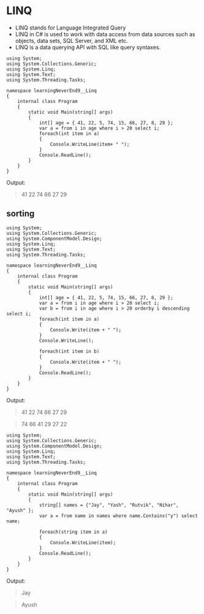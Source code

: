 # LINQ

- LINQ stands for Language Integrated Query
- LINQ in C# is used to work with data access from data sources such as objects, data sets, SQL Server, and XML etc.
- LINQ is a data querying API with SQL like query syntaxes.

```
using System;
using System.Collections.Generic;
using System.Linq;
using System.Text;
using System.Threading.Tasks;

namespace learningNeverEnd9__Linq
{
    internal class Program
    {
        static void Main(string[] args)
        {
            int[] age = { 41, 22, 5, 74, 15, 66, 27, 8, 29 };
            var a = from i in age where i > 20 select i;
            foreach(int item in a)
            {
                Console.WriteLine(item+ " ");
            }
            Console.ReadLine();
        }
    }
}
```

Output:

> 41 22 74 66 27 29

## sorting

```
using System;
using System.Collections.Generic;
using System.ComponentModel.Design;
using System.Linq;
using System.Text;
using System.Threading.Tasks;

namespace learningNeverEnd9__Linq
{
    internal class Program
    {
        static void Main(string[] args)
        {
            int[] age = { 41, 22, 5, 74, 15, 66, 27, 8, 29 };
            var a = from i in age where i > 20 select i;
            var b = from i in age where i > 20 orderby i descending select i;
            foreach(int item in a)
            {
                Console.Write(item + " ");
            }
            Console.WriteLine();

            foreach(int item in b)
            {
                Console.Write(item + " ");
            }
            Console.ReadLine();
        }
    }
}
```

Output:

> 41 22 74 66 27 29

> 74 66 41 29 27 22


```
using System;
using System.Collections.Generic;
using System.ComponentModel.Design;
using System.Linq;
using System.Text;
using System.Threading.Tasks;

namespace learningNeverEnd9__Linq
{
    internal class Program
    {
        static void Main(string[] args)
        {
            string[] names = {"Jay", "Yash", "Rutvik", "Nihar", "Ayush" };
            var a = from name in names where name.Contains("y") select name;

            foreach(string item in a)
            {
                Console.WriteLine(item);
            }
            Console.ReadLine();
        }
    }
}
```

Output:

> Jay

> Ayush